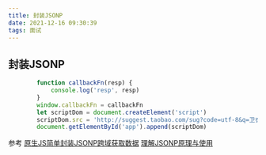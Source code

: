 ```yaml
---
title: 封装JSONP
date: 2021-12-16 09:30:39
tags: 面试
---
```


## 封装JSONP

```javascript
		function callbackFn(resp) {
			console.log('resp', resp)
		}
		window.callbackFn = callbackFn
		let scriptDom = document.createElement('script')
		scriptDom.src = 'http://suggest.taobao.com/sug?code=utf-8&q=卫衣&callback=(function(arg){callbackFn(arg, 1)})'
		document.getElementById('app').append(scriptDom)
```


参考
[原生JS简单封装JSONP跨域获取数据](https://my.oschina.net/u/4407103/blog/4262669)
[理解JSONP原理与使用](https://bibodeng.com/2013/10/10/%E7%90%86%E8%A7%A3JSONP%E5%8E%9F%E7%90%86%E4%B8%8E%E4%BD%BF%E7%94%A8/)